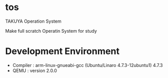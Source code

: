 # tos
TAKUYA Operation System

Make full scratch Operatin System for study

# Development Environment 

* Compiler : arm-linux-gnueabi-gcc (Ubuntu/Linaro 4.7.3-12ubuntu1) 4.7.3
* QEMU : version 2.0.0
